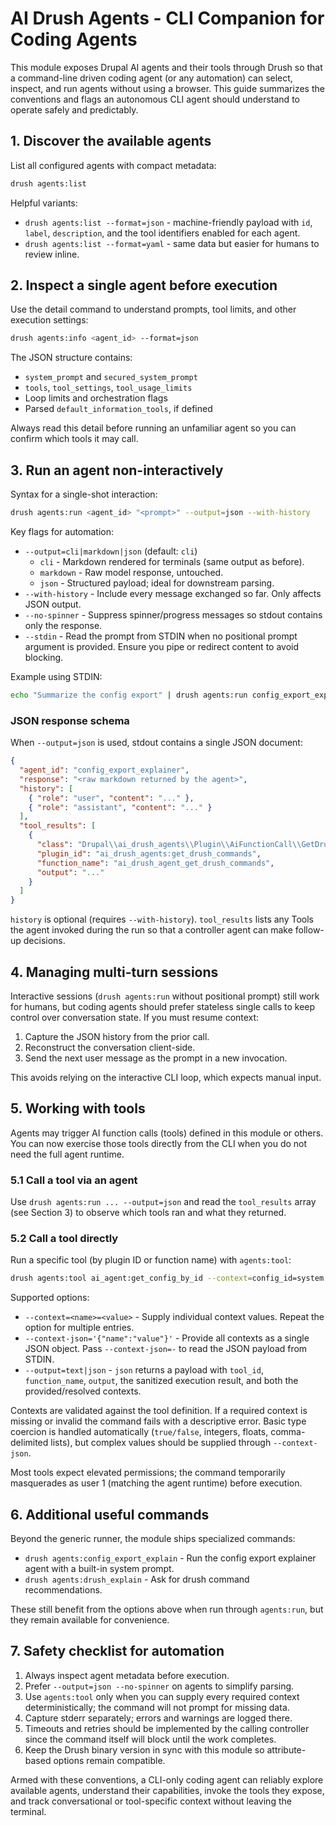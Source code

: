 # AI Drush Agents - CLI Companion for Coding Agents

This module exposes Drupal AI agents and their tools through Drush so that a command-line driven coding agent (or any automation) can select, inspect, and run agents without using a browser. This guide summarizes the conventions and flags an autonomous CLI agent should understand to operate safely and predictably.

## 1. Discover the available agents

List all configured agents with compact metadata:

```bash
drush agents:list
```

Helpful variants:

- `drush agents:list --format=json` - machine-friendly payload with `id`, `label`, `description`, and the tool identifiers enabled for each agent.
- `drush agents:list --format=yaml` - same data but easier for humans to review inline.

## 2. Inspect a single agent before execution

Use the detail command to understand prompts, tool limits, and other execution settings:

```bash
drush agents:info <agent_id> --format=json
```

The JSON structure contains:

- `system_prompt` and `secured_system_prompt`
- `tools`, `tool_settings`, `tool_usage_limits`
- Loop limits and orchestration flags
- Parsed `default_information_tools`, if defined

Always read this detail before running an unfamiliar agent so you can confirm which tools it may call.

## 3. Run an agent non-interactively

Syntax for a single-shot interaction:

```bash
drush agents:run <agent_id> "<prompt>" --output=json --with-history
```

Key flags for automation:

- `--output=cli|markdown|json` (default: `cli`)
  - `cli` - Markdown rendered for terminals (same output as before).
  - `markdown` - Raw model response, untouched.
  - `json` - Structured payload; ideal for downstream parsing.
- `--with-history` - Include every message exchanged so far. Only affects JSON output.
- `--no-spinner` - Suppress spinner/progress messages so stdout contains only the response.
- `--stdin` - Read the prompt from STDIN when no positional prompt argument is provided. Ensure you pipe or redirect content to avoid blocking.

Example using STDIN:

```bash
echo "Summarize the config export" | drush agents:run config_export_explainer --stdin --output=json --no-spinner
```

### JSON response schema

When `--output=json` is used, stdout contains a single JSON document:

```json
{
  "agent_id": "config_export_explainer",
  "response": "<raw markdown returned by the agent>",
  "history": [
    { "role": "user", "content": "..." },
    { "role": "assistant", "content": "..." }
  ],
  "tool_results": [
    {
      "class": "Drupal\\ai_drush_agents\\Plugin\\AiFunctionCall\\GetDrushCommands",
      "plugin_id": "ai_drush_agents:get_drush_commands",
      "function_name": "ai_drush_agent_get_drush_commands",
      "output": "..."
    }
  ]
}
```

`history` is optional (requires `--with-history`). `tool_results` lists any Tools the agent invoked during the run so that a controller agent can make follow-up decisions.

## 4. Managing multi-turn sessions

Interactive sessions (`drush agents:run` without positional prompt) still work for humans, but coding agents should prefer stateless single calls to keep control over conversation state. If you must resume context:

1. Capture the JSON history from the prior call.
2. Reconstruct the conversation client-side.
3. Send the next user message as the prompt in a new invocation.

This avoids relying on the interactive CLI loop, which expects manual input.

## 5. Working with tools

Agents may trigger AI function calls (tools) defined in this module or others. You can now exercise those tools directly from the CLI when you do not need the full agent runtime.

### 5.1 Call a tool via an agent

Use `drush agents:run ... --output=json` and read the `tool_results` array (see Section 3) to observe which tools ran and what they returned.

### 5.2 Call a tool directly

Run a specific tool (by plugin ID or function name) with `agents:tool`:

```bash
drush agents:tool ai_agent:get_config_by_id --context=config_id=system.site --output=json
```

Supported options:

- `--context=<name>=<value>` - Supply individual context values. Repeat the option for multiple entries.
- `--context-json='{"name":"value"}'` - Provide all contexts as a single JSON object. Pass `--context-json=-` to read the JSON payload from STDIN.
- `--output=text|json` - `json` returns a payload with `tool_id`, `function_name`, `output`, the sanitized execution result, and both the provided/resolved contexts.

Contexts are validated against the tool definition. If a required context is missing or invalid the command fails with a descriptive error. Basic type coercion is handled automatically (`true/false`, integers, floats, comma-delimited lists), but complex values should be supplied through `--context-json`.

Most tools expect elevated permissions; the command temporarily masquerades as user 1 (matching the agent runtime) before execution.

## 6. Additional useful commands

Beyond the generic runner, the module ships specialized commands:

- `drush agents:config_export_explain` - Run the config export explainer agent with a built-in system prompt.
- `drush agents:drush_explain` - Ask for drush command recommendations.

These still benefit from the options above when run through `agents:run`, but they remain available for convenience.

## 7. Safety checklist for automation

1. Always inspect agent metadata before execution.
2. Prefer `--output=json --no-spinner` on agents to simplify parsing.
3. Use `agents:tool` only when you can supply every required context deterministically; the command will not prompt for missing data.
4. Capture stderr separately; errors and warnings are logged there.
5. Timeouts and retries should be implemented by the calling controller since the command itself will block until the work completes.
6. Keep the Drush binary version in sync with this module so attribute-based options remain compatible.

Armed with these conventions, a CLI-only coding agent can reliably explore available agents, understand their capabilities, invoke the tools they expose, and track conversational or tool-specific context without leaving the terminal.
